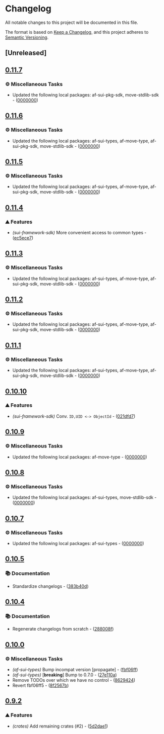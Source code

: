# Changelog

All notable changes to this project will be documented in this file.

The format is based on [Keep a Changelog](https://keepachangelog.com/en/1.0.0/),
and this project adheres to [Semantic Versioning](https://semver.org/spec/v2.0.0.html).


## [Unreleased]

## [0.11.7](https://github.com/AftermathFinance/aftermath-sdk-rust/compare/sui-framework-sdk-v0.11.6...sui-framework-sdk-v0.11.7)

### ⚙️ Miscellaneous Tasks

- Updated the following local packages: af-sui-pkg-sdk, move-stdlib-sdk - ([0000000](https://github.com/AftermathFinance/aftermath-sdk-rust/commit/0000000))


## [0.11.6](https://github.com/AftermathFinance/aftermath-sdk-rust/compare/sui-framework-sdk-v0.11.5...sui-framework-sdk-v0.11.6)

### ⚙️ Miscellaneous Tasks

- Updated the following local packages: af-sui-types, af-move-type, af-sui-pkg-sdk, move-stdlib-sdk - ([0000000](https://github.com/AftermathFinance/aftermath-sdk-rust/commit/0000000))


## [0.11.5](https://github.com/AftermathFinance/aftermath-sdk-rust/compare/sui-framework-sdk-v0.11.4...sui-framework-sdk-v0.11.5)

### ⚙️ Miscellaneous Tasks

- Updated the following local packages: af-sui-types, af-move-type, af-sui-pkg-sdk, move-stdlib-sdk - ([0000000](https://github.com/AftermathFinance/aftermath-sdk-rust/commit/0000000))


## [0.11.4](https://github.com/AftermathFinance/aftermath-sdk-rust/compare/sui-framework-sdk-v0.11.3...sui-framework-sdk-v0.11.4)

### ⛰️ Features

- *(sui-framework-sdk)* More convenient access to common types - ([ec5ece7](https://github.com/AftermathFinance/aftermath-sdk-rust/commit/ec5ece7c01086ffe9e8963c001d0c12c0f8d45b2))


## [0.11.3](https://github.com/AftermathFinance/aftermath-sdk-rust/compare/sui-framework-sdk-v0.11.2...sui-framework-sdk-v0.11.3)

### ⚙️ Miscellaneous Tasks

- Updated the following local packages: af-sui-types, af-move-type, af-sui-pkg-sdk, move-stdlib-sdk - ([0000000](https://github.com/AftermathFinance/aftermath-sdk-rust/commit/0000000))


## [0.11.2](https://github.com/AftermathFinance/aftermath-sdk-rust/compare/sui-framework-sdk-v0.11.1...sui-framework-sdk-v0.11.2)

### ⚙️ Miscellaneous Tasks

- Updated the following local packages: af-sui-types, af-move-type, af-sui-pkg-sdk, move-stdlib-sdk - ([0000000](https://github.com/AftermathFinance/aftermath-sdk-rust/commit/0000000))


## [0.11.1](https://github.com/AftermathFinance/aftermath-sdk-rust/compare/sui-framework-sdk-v0.11.0...sui-framework-sdk-v0.11.1)

### ⚙️ Miscellaneous Tasks

- Updated the following local packages: af-sui-types, af-move-type, af-sui-pkg-sdk, move-stdlib-sdk - ([0000000](https://github.com/AftermathFinance/aftermath-sdk-rust/commit/0000000))


## [0.10.10](https://github.com/AftermathFinance/aftermath-sdk-rust/compare/sui-framework-sdk-v0.10.9...sui-framework-sdk-v0.10.10)

### ⛰️ Features

- *(sui-framework-sdk)* Conv. `ID,UID <-> ObjectId` - ([021dfd7](https://github.com/AftermathFinance/aftermath-sdk-rust/commit/021dfd7182e75cb84dd74cc3bde255cecb260978))


## [0.10.9](https://github.com/AftermathFinance/aftermath-sdk-rust/compare/sui-framework-sdk-v0.10.8...sui-framework-sdk-v0.10.9)

### ⚙️ Miscellaneous Tasks

- Updated the following local packages: af-move-type - ([0000000](https://github.com/AftermathFinance/aftermath-sdk-rust/commit/0000000))


## [0.10.8](https://github.com/AftermathFinance/aftermath-sdk-rust/compare/sui-framework-sdk-v0.10.7...sui-framework-sdk-v0.10.8)

### ⚙️ Miscellaneous Tasks

- Updated the following local packages: af-sui-types, move-stdlib-sdk - ([0000000](https://github.com/AftermathFinance/aftermath-sdk-rust/commit/0000000))


## [0.10.7](https://github.com/AftermathFinance/aftermath-sdk-rust/compare/sui-framework-sdk-v0.10.6...sui-framework-sdk-v0.10.7)

### ⚙️ Miscellaneous Tasks

- Updated the following local packages: af-sui-types - ([0000000](https://github.com/AftermathFinance/aftermath-sdk-rust/commit/0000000))


## [0.10.5](https://github.com/AftermathFinance/aftermath-sdk-rust/compare/sui-framework-sdk-v0.10.4...sui-framework-sdk-v0.10.5)

### 📚 Documentation

- Standardize changelogs - ([383b40d](https://github.com/AftermathFinance/aftermath-sdk-rust/commit/383b40d75c38f637aafe06438673f71e1c57d432))


## [0.10.4](https://github.com/AftermathFinance/aftermath-sdk-rust/compare/sui-framework-sdk-v0.10.3...sui-framework-sdk-v0.10.4)

### 📚 Documentation

- Regenerate changelogs from scratch - ([288008f](https://github.com/AftermathFinance/aftermath-sdk-rust/commit/288008f5b60193ea34b765d8ad605cf4f25207e9))

## [0.10.0](https://github.com/AftermathFinance/aftermath-sdk-rust/compare/sui-framework-sdk-v0.9.2...sui-framework-sdk-v0.10.0)

### ⚙️ Miscellaneous Tasks

- *(af-sui-types)* Bump incompat version [propagate] - ([fbf06ff](https://github.com/AftermathFinance/aftermath-sdk-rust/commit/fbf06ff5b383d73297a7595b6a4ca7300bdbfbd2))
- *(af-sui-types)* [**breaking**] Bump to 0.7.0 - ([27e110a](https://github.com/AftermathFinance/aftermath-sdk-rust/commit/27e110a9455d4a1b9c4d9c1a9e4e0c85728a1e96))
- Remove TODOs over which we have no control - ([8629424](https://github.com/AftermathFinance/aftermath-sdk-rust/commit/8629424525f2fdba504740c1cce728a48d8959dc))
- Revert fbf06ff5 - ([8f2567b](https://github.com/AftermathFinance/aftermath-sdk-rust/commit/8f2567b6efd2924092cb5a5a382a5cabeaf7fafd))

## [0.9.2](https://github.com/AftermathFinance/aftermath-sdk-rust/compare/sui-framework-sdk-v0.9.0...sui-framework-sdk-v0.9.2)

### ⛰️ Features

- *(crates)* Add remaining crates (#2) - ([5d2dae1](https://github.com/AftermathFinance/aftermath-sdk-rust/commit/5d2dae1392de8ed6a5af63a0e559bd3416112b35))

<!-- generated by git-cliff -->
